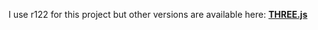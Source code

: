 I use r122 for this project but other versions are available here:
[**THREE.js**](https://github.com/mrdoob/three.js/releases)